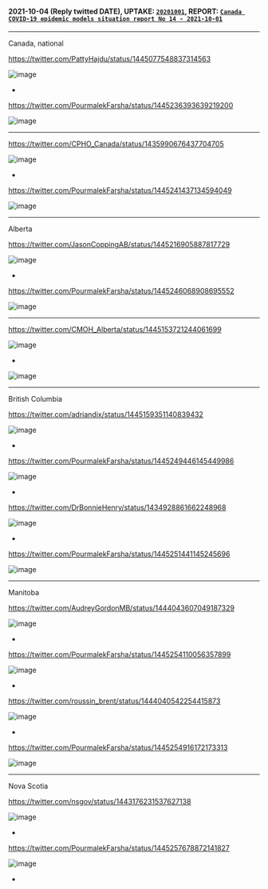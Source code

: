 
#### 2021-10-04 (Reply twitted DATE), UPTAKE: [`20201001`](https://github.com/pourmalek/CovidVisualizedCountry/blob/main/20211001/readme.md), REPORT: [`Canada COVID-19 epidemic models situation report No 14 - 2021-10-01`](https://github.com/pourmalek/CovidVisualizedCountry/blob/main/situation%20reports/14%20Canada%20COVID-19%20epidemic%20models%20situation%20report%20No%2014%20-%202021-10-01.pdf)

****

Canada, national

https://twitter.com/PattyHajdu/status/1445077548837314563

![image](https://user-images.githubusercontent.com/30849720/135958678-0be95895-4b37-422b-b8a2-d06e794caeb8.png)

*

https://twitter.com/PourmalekFarsha/status/1445236393639219200

![image](https://user-images.githubusercontent.com/30849720/135958756-37241ec6-07d1-4175-9ada-900c44d4b4d5.png)

****

https://twitter.com/CPHO_Canada/status/1435990676437704705

![image](https://user-images.githubusercontent.com/30849720/135959359-f2b84d6f-b24c-4c75-887b-c51aaa375cff.png)

*

https://twitter.com/PourmalekFarsha/status/1445241437134594049

![image](https://user-images.githubusercontent.com/30849720/135959424-910d4958-5218-4e18-a110-a9097ca351c8.png)

****

Alberta

https://twitter.com/JasonCoppingAB/status/1445216905887817729

![image](https://user-images.githubusercontent.com/30849720/135960776-35fd47f3-ee47-416d-a2f6-ebf2da6f1b19.png)

*

https://twitter.com/PourmalekFarsha/status/1445246068908695552

![image](https://user-images.githubusercontent.com/30849720/135960839-eef2f4b2-1b80-4b61-b7f1-804c5a6b9e9e.png)

****

https://twitter.com/CMOH_Alberta/status/1445153721244061699

![image](https://user-images.githubusercontent.com/30849720/135961048-03ec7dfd-6c9b-4387-8f49-4a5065ea0337.png)

*

![image](https://user-images.githubusercontent.com/30849720/135961206-c5430223-0353-48cc-90bd-69f42b9e2094.png)

****

British Columbia

https://twitter.com/adriandix/status/1445159351140839432

![image](https://user-images.githubusercontent.com/30849720/135961868-339c3c9b-228f-4330-bd89-dea8127dbf5e.png)

*

https://twitter.com/PourmalekFarsha/status/1445249446145449986

![image](https://user-images.githubusercontent.com/30849720/135961935-f8346ee6-ba7d-4e11-9067-f1289172a64d.png)

*

https://twitter.com/DrBonnieHenry/status/1434928861662248968

![image](https://user-images.githubusercontent.com/30849720/135962434-f7399ad6-f617-4839-8cd3-8d6b587720f6.png)

*

https://twitter.com/PourmalekFarsha/status/1445251441145245696

![image](https://user-images.githubusercontent.com/30849720/135962544-01c67217-e23b-4ccf-afb8-ed57b4256cf6.png)

****

Manitoba

https://twitter.com/AudreyGordonMB/status/1444043607049187329

![image](https://user-images.githubusercontent.com/30849720/135963351-4a1f4ef8-6579-4175-8b44-b4a8af697bcd.png)

*

https://twitter.com/PourmalekFarsha/status/1445254110056357899

![image](https://user-images.githubusercontent.com/30849720/135963506-5be145e2-7bff-486b-8346-cd28545600d1.png)

*

https://twitter.com/roussin_brent/status/1444040542254415873

![image](https://user-images.githubusercontent.com/30849720/135963685-abd66ba3-c6af-451e-8024-e065842e5d81.png)

*

https://twitter.com/PourmalekFarsha/status/1445254916172173313

![image](https://user-images.githubusercontent.com/30849720/135963805-6374cd19-5f04-4060-bb5f-cc628ebc8f0b.png)

****

Nova Scotia

https://twitter.com/nsgov/status/1443176231537627138

![image](https://user-images.githubusercontent.com/30849720/135964575-97eac80c-6e2f-44cd-9863-dc32cb818d2f.png)

*

https://twitter.com/PourmalekFarsha/status/1445257678872141827

![image](https://user-images.githubusercontent.com/30849720/135964964-605b42d0-d1e2-4da4-b527-c08bc38fa79a.png)

*









